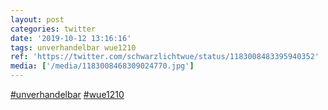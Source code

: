 ```yaml
---
layout: post
categories: twitter
date: '2019-10-12 13:16:16'
tags: unverhandelbar wue1210
ref: 'https://twitter.com/schwarzlichtwue/status/1183008483395940352'
media: ['/media/1183008468309024770.jpg']
---
```

[#unverhandelbar](/t/unverhandelbar) [#wue1210](/t/wue1210) 